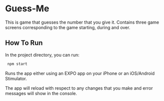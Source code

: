 # Guess-Me

This is game that guesses the number that you give it. Contains three game screens corresponding to the game starting, during and over. 

## How To Run
In the project directory, you can run: 
```bash
 npm start
 ```
 Runs the app either using an EXPO app on your iPhone or an iOS/Android Stimulator. 
 
 The app will reload with respect to any changes that you make and error messages will show in the console. 
